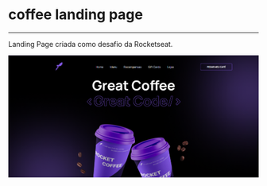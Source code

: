 # coffee landing page

<hr />

<p>Landing Page criada como desafio da Rocketseat.</p>
<img src="./src/assets/example.png" />
